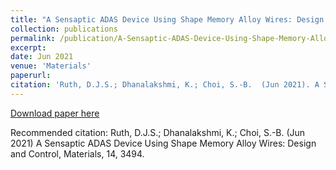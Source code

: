 ```yaml
---
title: "A Sensaptic ADAS Device Using Shape Memory Alloy Wires: Design and Control"
collection: publications
permalink: /publication/A-Sensaptic-ADAS-Device-Using-Shape-Memory-Alloy-Wires-Design-and-Control
excerpt: 
date: Jun 2021
venue: 'Materials'
paperurl: 
citation: 'Ruth, D.J.S.; Dhanalakshmi, K.; Choi, S.-B.  (Jun 2021). A Sensaptic ADAS Device Using Shape Memory Alloy Wires: Design and Control; <i>Materials</i>. 14, 3494.'
---
```

[Download paper here](https://www.mdpi.com/1996-1944/14/13/3494)

Recommended citation: Ruth, D.J.S.; Dhanalakshmi, K.; Choi, S.-B. (Jun 2021) A Sensaptic ADAS Device Using Shape Memory Alloy Wires: Design and Control, Materials, 14, 3494.